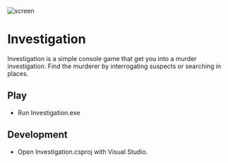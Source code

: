 ![screen](http://image.prntscr.com/image/cef6b2fb5be040ed9acde2d66b4499d3.png)

# Investigation

Investigation is a simple console game that get you into a murder investigation.
Find the murderer by interrogating suspects or searching in places.

## Play
- Run Investigation.exe

## Development
- Open Investigation.csproj with Visual Studio.
